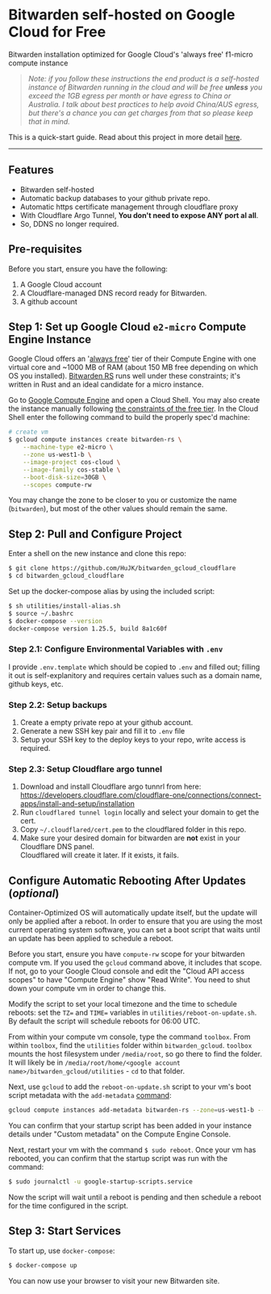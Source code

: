 # Bitwarden self-hosted on Google Cloud for Free

Bitwarden installation optimized for Google Cloud's 'always free' f1-micro compute instance

> _Note: if you follow these instructions the end product is a self-hosted instance of Bitwarden running in the cloud and will be free **unless** you exceed the 1GB egress per month or have egress to China or Australia. I talk about best practices to help avoid China/AUS egress, but there's a chance you can get charges from that so please keep that in mind._

This is a quick-start guide. Read about this project in more detail [here](https://bradford.la/2020/self-host-bitwarden-on-google-cloud).

---

## Features

* Bitwarden self-hosted
* Automatic backup databases to your github private repo.
* Automatic https certificate management through cloudflare proxy
* With Cloudflare Argo Tunnel, **You don't need to expose ANY port al all**.
* So, DDNS no longer required.

## Pre-requisites

Before you start, ensure you have the following:

1. A Google Cloud account
2. A Cloudflare-managed DNS record ready for Bitwarden.
3. A github account

## Step 1: Set up Google Cloud `e2-micro` Compute Engine Instance

Google Cloud offers an '[always free](https://cloud.google.com/free/)' tier of their Compute Engine with one virtual core and ~1000 MB of RAM (about 150 MB free depending on which OS you installed). [Bitwarden RS](https://github.com/dani-garcia/bitwarden_rs) runs well under these constraints; it's written in Rust and an ideal candidate for a micro instance. 

Go to [Google Compute Engine](https://cloud.google.com/compute) and open a Cloud Shell. You may also create the instance manually following [the constraints of the free tier](https://cloud.google.com/free/docs/gcp-free-tier). In the Cloud Shell enter the following command to build the properly spec'd machine: 

```bash
# create vm
$ gcloud compute instances create bitwarden-rs \
    --machine-type e2-micro \
    --zone us-west1-b \
    --image-project cos-cloud \
    --image-family cos-stable \
    --boot-disk-size=30GB \
    --scopes compute-rw
```

You may change the zone to be closer to you or customize the name (`bitwarden`), but most of the other values should remain the same. 

## Step 2: Pull and Configure Project

Enter a shell on the new instance and clone this repo:

```bash
$ git clone https://github.com/HuJK/bitwarden_gcloud_cloudflare
$ cd bitwarden_gcloud_cloudflare
```

Set up the docker-compose alias by using the included script:

```bash
$ sh utilities/install-alias.sh
$ source ~/.bashrc
$ docker-compose --version
docker-compose version 1.25.5, build 8a1c60f
```

### Step 2.1: Configure Environmental Variables with `.env`

I provide `.env.template` which should be copied to `.env` and filled out; filling it out is self-explanitory and requires certain values such as a domain name, github keys, etc. 

### Step 2.2: Setup backups

1. Create a empty private repo at your github account.
2. Generate a new SSH key pair and fill it to `.env` file
2. Setup your SSH key to the deploy keys to your repo, write access is required.

### Step 2.3: Setup Cloudflare argo tunnel

1. Download and install Cloudflare argo tunnrl from here: https://developers.cloudflare.com/cloudflare-one/connections/connect-apps/install-and-setup/installation
2. Run `cloudflared tunnel login` locally and select your domain to get the cert.
3. Copy `~/.cloudflared/cert.pem` to the cloudflared folder in this repo.
4. Make sure your desired domain for bitwarden are **not** exist in your Cloudflare DNS panel.  
   Cloudflared will create it later. If it exists, it fails.

## Configure Automatic Rebooting After Updates (_optional_)

Container-Optimized OS will automatically update itself, but the update will only be applied after a reboot. In order to ensure that you are using the most current operating system software, you can set a boot script that waits until an update has been applied to schedule a reboot.

Before you start, ensure you have `compute-rw` scope for your bitwarden compute vm. If you used the `gcloud` command above, it includes that scope. If not, go to your Google Cloud console and edit the "Cloud API access scopes" to have "Compute Engine" show "Read Write". You need to shut down your compute vm in order to change this.

Modify the script to set your local timezone and the time to schedule reboots: set the `TZ=` and `TIME=` variables in `utilities/reboot-on-update.sh`. By default the script will schedule reboots for 06:00 UTC. 

From within your compute vm console, type the command `toolbox`. From within `toolbox`, find the `utilities` folder within `bitwarden_gcloud`. `toolbox` mounts the host filesystem under `/media/root`, so go there to find the folder. It will likely be in `/media/root/home/<google account name>/bitwarden_gcloud/utilities` - `cd` to that folder.

Next, use `gcloud` to add the `reboot-on-update.sh` script to your vm's boot script metadata with the `add-metadata` [command](https://cloud.google.com/compute/docs/startupscript#startupscriptrunninginstances):

```bash
gcloud compute instances add-metadata bitwarden-rs --zone=us-west1-b --metadata-from-file startup-script=reboot-on-update.sh
```

You can confirm that your startup script has been added in your instance details under "Custom metadata" on the Compute Engine Console. 

Next, restart your vm with the command `$ sudo reboot`. Once your vm has rebooted, you can confirm that the startup script was run with the command:

```bash
$ sudo journalctl -u google-startup-scripts.service
```

Now the script will wait until a reboot is pending and then schedule a reboot for the time configured in the script.

## Step 3: Start Services

To start up, use `docker-compose`:

```bash
$ docker-compose up
```

You can now use your browser to visit your new Bitwarden site. 

